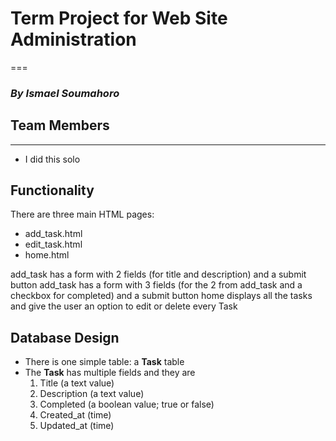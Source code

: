 # **Term Project for Web Site Administration**

===

### _By Ismael Soumahoro_

## **Team Members**

---

-   I did this solo

## **Functionality**

There are three main HTML pages:

-   add_task.html
-   edit_task.html
-   home.html

add_task has a form with 2 fields (for title and description) and a submit button
add_task has a form with 3 fields (for the 2 from add_task and a checkbox for completed) and a submit button
home displays all the tasks and give the user an option to edit or delete every Task

## **Database Design**

-   There is one simple table: a **Task** table
-   The **Task** has multiple fields and they are
    1. Title (a text value)
    2. Description (a text value)
    3. Completed (a boolean value; true or false)
    4. Created_at (time)
    5. Updated_at (time)

